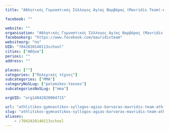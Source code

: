 ```yaml
---
title: "Αθλητικός Γυμναστικός Σύλλογος Αγίας Βαρβάρας (Mavridis Team)-Αθήνα-MMA"

facebook: ""

website: ""
organisation: "Αθλητικός Γυμναστικός Σύλλογος Αγίας Βαρβάρας (Mavridis Team)"
facebookorg: "https://www.facebook.com/mauridisteam"
websiteorg: "no"
UID: "7042020140113school"
cities: ["Αθήνα"]
perioxi: ""
address: ""

places: [""]
categories: ["Πολεμικές τέχνες"]
subcategories: ["MMA"]
categoryNoSLug: ["polemikes-texnes"]
subcategoriesNoSLug: ["mma"]

orgUID: "org14042020004715"

url: "athlitikos-gymnastikos-syllogos-agias-barvaras-mavridis-team-athina-mma/athina"
slug: "athlitikos-gymnastikos-syllogos-agias-barvaras-mavridis-team-athina-mma"
aliases:
    - /7042020140113school
---
```





